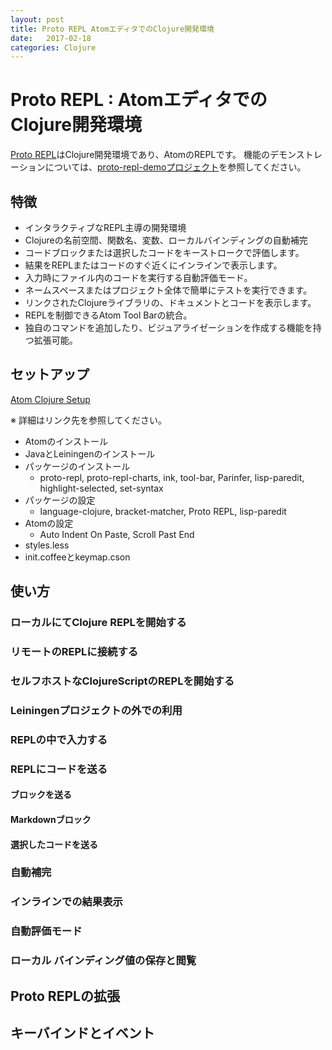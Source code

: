 ```yaml
---
layout: post
title: Proto REPL AtomエディタでのClojure開発環境
date:   2017-02-18
categories: Clojure
---
```

# Proto REPL : AtomエディタでのClojure開発環境

[Proto REPL](https://atom.io/packages/proto-repl)はClojure開発環境であり、AtomのREPLです。
機能のデモンストレーションについては、[proto-repl-demoプロジェクト](https://github.com/jasongilman/proto-repl-demo)を参照してください。

## 特徴

- インタラクティブなREPL主導の開発環境
- Clojureの名前空間、関数名、変数、ローカルバインディングの自動補完
- コードブロックまたは選択したコードをキーストロークで評価します。
- 結果をREPLまたはコードのすぐ近くにインラインで表示します。
- 入力時にファイル内のコードを実行する自動評価モード。
- ネームスペースまたはプロジェクト全体で簡単にテストを実行できます。
- リンクされたClojureライブラリの、ドキュメントとコードを表示します。
- REPLを制御できるAtom Tool Barの統合。
- 独自のコマンドを追加したり、ビジュアライゼーションを作成する機能を持つ拡張可能。


## セットアップ

[Atom Clojure Setup](https://git.io/atom_clojure_setup)

※ 詳細はリンク先を参照してください。

- Atomのインストール
- JavaとLeiningenのインストール
- パッケージのインストール
  - proto-repl, proto-repl-charts, ink, tool-bar, Parinfer, lisp-paredit, highlight-selected, set-syntax
- パッケージの設定
  - language-clojure, bracket-matcher, Proto REPL, lisp-paredit
- Atomの設定
  - Auto Indent On Paste, Scroll Past End
- styles.less
- init.coffeeとkeymap.cson


## 使い方

### ローカルにてClojure REPLを開始する
### リモートのREPLに接続する
### セルフホストなClojureScriptのREPLを開始する
### Leiningenプロジェクトの外での利用
### REPLの中で入力する
### REPLにコードを送る
#### ブロックを送る
#### Markdownブロック
#### 選択したコードを送る
### 自動補完
### インラインでの結果表示
### 自動評価モード
### ローカル バインディング値の保存と閲覧
## Proto REPLの拡張
## キーバインドとイベント
